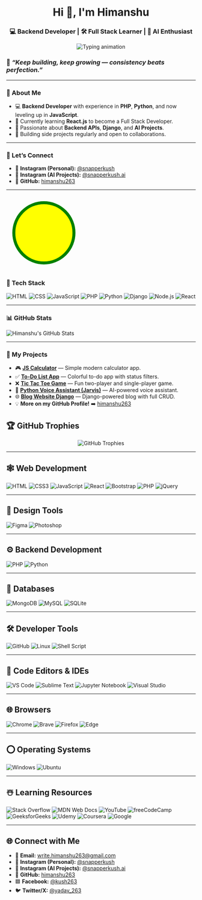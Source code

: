 <h1 align="center">Hi 👋, I'm Himanshu</h1>
<h3 align="center">💻 Backend Developer | 🛠️ Full Stack Learner | 🧠 AI Enthusiast</h3>

<p align="center">
  <img src="https://readme-typing-svg.demolab.com?font=Poppins&pause=1000&color=FFB300&center=true&vCenter=true&width=435&lines=Backend+Developer;Learning+React+Frontend;Building+Full-Stack+Projects;AI%2C+PHP%2C+Django%2C+JS+Lover" alt="Typing animation" />
</p>

### 🚀 *“Keep building, keep growing — consistency beats perfection.”*
---
### 🚀 About Me
- 💻 **Backend Developer** with experience in **PHP**, **Python**, and now leveling up in **JavaScript**.
- 🌱 Currently learning **React.js** to become a Full Stack Developer.
- 👀 Passionate about **Backend APIs**, **Django**, and **AI Projects**.
- 🎯 Building side projects regularly and open to collaborations.

---
### 💬 Let’s Connect
- 📸 **Instagram (Personal):** [@snapperkush](https://instagram.com/snapperkush)
- 🤖 **Instagram (AI Projects):** [@snapperkush.ai](https://instagram.com/snapperkush.ai)
- 🐙 **GitHub:** [himanshu263](https://github.com/himanshu263)

---
<svg width="200" height="200" viewBox="0 0 100 100">
    <circle cx="50" cy="50" r="40" stroke="green" stroke-width="4" fill="yellow" />
  </svg>

### 💼 Tech Stack
![HTML](https://img.shields.io/badge/HTML5-E34F26?style=flat-square&logo=html5&logoColor=white)
![CSS](https://img.shields.io/badge/CSS3-1572B6?style=flat-square&logo=css3&logoColor=white)
![JavaScript](https://img.shields.io/badge/JavaScript-F7DF1E?style=flat-square&logo=javascript&logoColor=black)
![PHP](https://img.shields.io/badge/PHP-777BB4?style=flat-square&logo=php&logoColor=white)
![Python](https://img.shields.io/badge/Python-3776AB?style=flat-square&logo=python&logoColor=white)
![Django](https://img.shields.io/badge/Django-092E20?style=flat-square&logo=django&logoColor=white)
![Node.js](https://img.shields.io/badge/Node.js-339933?style=flat-square&logo=node-dot-js&logoColor=white)
![React](https://img.shields.io/badge/React-61DAFB?style=flat-square&logo=react&logoColor=black)

---

### 📊 GitHub Stats

![Himanshu's GitHub Stats](https://github-readme-stats.vercel.app/api?username=himanshu263&show_icons=true&theme=radical)

---

### 📝 My Projects

- 🎮 **[JS Calculator](https://github.com/himanshu263/js-calculator)** — Simple modern calculator app.
- ✅ **[To-Do List App](https://github.com/himanshu263/js-to-do-list)** — Colorful to-do app with status filters.
- ❌ **[Tic Tac Toe Game](https://github.com/himanshu263/js-tic-tac-toe)** — Fun two-player and single-player game.
- 🎁 **[Python Voice Assistant (Jarvis)](https://github.com/himanshu263/python-jarvis)** — AI-powered voice assistant.
- 🌐 **[Blog Website Django](https://github.com/himanshu263/django-blog)** — Django-powered blog with full CRUD.
- 💡 **More on my GitHub Profile!** ➡️ [himanshu263](https://github.com/himanshu263)



## 🏆 GitHub Trophies

<p align="center">
  <img src="https://github-profile-trophy.vercel.app/?username=himanshu263&theme=radical&no-frame=true&no-bg=true&margin-w=4" alt="GitHub Trophies"/>
</p>

---

## 🕸️ Web Development
![HTML](https://img.shields.io/badge/HTML-E34F26?style=for-the-badge&logo=html5&logoColor=white)
![CSS3](https://img.shields.io/badge/CSS3-1572B6?style=for-the-badge&logo=css3&logoColor=white)
![JavaScript](https://img.shields.io/badge/JavaScript-F7DF1E?style=for-the-badge&logo=javascript&logoColor=black)
![React](https://img.shields.io/badge/React-61DAFB?style=for-the-badge&logo=react&logoColor=black)
![Bootstrap](https://img.shields.io/badge/Bootstrap-563D7C?style=for-the-badge&logo=bootstrap&logoColor=white)
![PHP](https://img.shields.io/badge/PHP-777BB4?style=for-the-badge&logo=php&logoColor=white)
![jQuery](https://img.shields.io/badge/jQuery-0769AD?style=for-the-badge&logo=jquery&logoColor=white)

---

## 🍧 Design Tools
![Figma](https://img.shields.io/badge/Figma-F24E1E?style=for-the-badge&logo=figma&logoColor=white)
![Photoshop](https://img.shields.io/badge/Adobe%20Photoshop-31A8FF?style=for-the-badge&logo=Adobe%20Photoshop&logoColor=white)

---

## ⚙️ Backend Development
![PHP](https://img.shields.io/badge/PHP-777BB4?style=for-the-badge&logo=php&logoColor=white)
![Python](https://img.shields.io/badge/Python-3776AB?style=for-the-badge&logo=python&logoColor=white)

---

## 📅 Databases
![MongoDB](https://img.shields.io/badge/MongoDB-4EA94B?style=for-the-badge&logo=mongodb&logoColor=white)
![MySQL](https://img.shields.io/badge/MySQL-005C84?style=for-the-badge&logo=mysql&logoColor=white)
![SQLite](https://img.shields.io/badge/SQLite-003B57?style=for-the-badge&logo=sqlite&logoColor=white)

---

## 🛠️ Developer Tools
![GitHub](https://img.shields.io/badge/GitHub-181717?style=for-the-badge&logo=github&logoColor=white)
![Linux](https://img.shields.io/badge/Linux-FCC624?style=for-the-badge&logo=linux&logoColor=black)
![Shell Script](https://img.shields.io/badge/Shell_Script-121011?style=for-the-badge&logo=gnu-bash&logoColor=white)

---

## 📄 Code Editors & IDEs
![VS Code](https://img.shields.io/badge/VS%20Code-0078d7?style=for-the-badge&logo=visual-studio-code&logoColor=white)
![Sublime Text](https://img.shields.io/badge/Sublime%20Text-FF9800?style=for-the-badge&logo=sublime-text&logoColor=white)
![Jupyter Notebook](https://img.shields.io/badge/Jupyter-F37626?style=for-the-badge&logo=jupyter&logoColor=white)
![Visual Studio](https://img.shields.io/badge/Visual%20Studio-5C2D91?style=for-the-badge&logo=visual-studio&logoColor=white)

---

## 🌐 Browsers
![Chrome](https://img.shields.io/badge/Google%20Chrome-4285F4?style=for-the-badge&logo=google-chrome&logoColor=white)
![Brave](https://img.shields.io/badge/Brave-FB542B?style=for-the-badge&logo=brave&logoColor=white)
![Firefox](https://img.shields.io/badge/Firefox-FF7139?style=for-the-badge&logo=firefox-browser&logoColor=white)
![Edge](https://img.shields.io/badge/Microsoft%20Edge-0078D7?style=for-the-badge&logo=microsoft-edge&logoColor=white)

---

## ⭕ Operating Systems
![Windows](https://img.shields.io/badge/Windows-0078D6?style=for-the-badge&logo=windows&logoColor=white)
![Ubuntu](https://img.shields.io/badge/Ubuntu-E95420?style=for-the-badge&logo=ubuntu&logoColor=white)

---

## ☃️ Learning Resources
![Stack Overflow](https://img.shields.io/badge/Stack_Overflow-FE7A16?style=for-the-badge&logo=stack-overflow&logoColor=white)
![MDN Web Docs](https://img.shields.io/badge/MDN_Web_Docs-black?style=for-the-badge&logo=mdnwebdocs&logoColor=white)
![YouTube](https://img.shields.io/badge/Youtube-FF0000?style=for-the-badge&logo=youtube&logoColor=white)
![freeCodeCamp](https://img.shields.io/badge/freeCodeCamp-0A0A23?style=for-the-badge&logo=freecodecamp&logoColor=green)
![GeeksforGeeks](https://img.shields.io/badge/GeeksforGeeks-0F9D58?style=for-the-badge&logo=geeksforgeeks&logoColor=white)
![Udemy](https://img.shields.io/badge/Udemy-A435F0?style=for-the-badge&logo=Udemy&logoColor=white)
![Coursera](https://img.shields.io/badge/Coursera-0056D2?style=for-the-badge&logo=Coursera&logoColor=white)
![Google](https://img.shields.io/badge/Google-4285F4?style=for-the-badge&logo=Google&logoColor=white)

---

## 🌐 Connect with Me

- 📧 **Email:** [write.himanshu263@gmail.com](mailto:write.himanshu263@gmail.com)
- 📸 **Instagram (Personal):** [@snapperkush](https://instagram.com/snapperkush)
- 🤖 **Instagram (AI Projects):** [@snapperkush.ai](https://instagram.com/snapperkush.ai)
- 🐙 **GitHub:** [himanshu263](https://github.com/himanshu263)
- 🟦 **Facebook:** [@kush263](https://www.facebook.com/kush263)
- 🐦 **Twitter/X:** [@yadav_263](https://x.com/himanshu_263)
